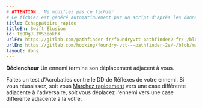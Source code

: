 ```yaml
---
# ATTENTION : Ne modifiez pas ce fichier
# Ce fichier est généré automatiquement par un script d'après les données du module Foundry VTT officiel et de sa traduction
title: Échappatoire rapide
titleEn: Swift Elusion
id: TqODgJL1VS3eokhX
urlFr: https://gitlab.com/pathfinder-fr/foundryvtt-pathfinder2-fr/-/blob/master/data/feats/TqODgJL1VS3eokhX.htm
urlEn: https://gitlab.com/hooking/foundry-vtt---pathfinder-2e/-/blob/master/packs/data/feats.db/swift-elusion.json
layout: dons
---
```

**Déclencheur** Un ennemi termine son déplacement adjacent à vous.

Faites un test d'Acrobaties contre le DD de Réflexes de votre ennemi. Si vous réussissez, soit vous [Marchez rapidement](../actions/marcher-rapidement.html) vers une case différente adjacente à l'adversaire, soit vous déplacez l'ennemi vers une case différente adjacente à la vôtre.
